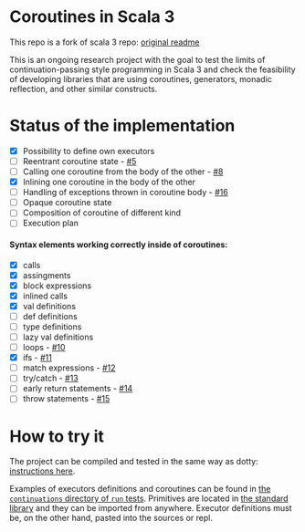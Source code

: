 Coroutines in Scala 3
=====
This repo is a fork of scala 3 repo: [original readme](https://github.com/lampepfl/dotty/blob/master/README.md)

This is an ongoing research project with the goal to test the limits of continuation-passing style programming in Scala 3 and check the feasibility of developing libraries that are using coroutines, generators, monadic reflection, and other similar constructs.

Status of the implementation
====
- [x] Possibility to define own executors
- [ ] Reentrant coroutine state - [#5](https://github.com/VirtuslabRnD/scala3-coroutines/issues/5)
- [ ] Calling one coroutine from the body of the other - [#8](https://github.com/VirtuslabRnD/scala3-coroutines/issues/8)
- [x] Inlining one coroutine in the body of the other
- [ ] Handling of exceptions thrown in coroutine body - [#16](https://github.com/VirtuslabRnD/scala3-coroutines/issues/16)
- [ ] Opaque coroutine state
- [ ] Composition of coroutine of different kind
- [ ] Execution plan

#### Syntax elements working correctly inside of coroutines:
- [x] calls
- [x] assingments
- [x] block expressions
- [x] inlined calls
- [x] val definitions
- [ ] def definitions
- [ ] type definitions
- [ ] lazy val definitions
- [ ] loops - [#10](https://github.com/VirtuslabRnD/scala3-coroutines/issues/10)
- [x] ifs - [#11](https://github.com/VirtuslabRnD/scala3-coroutines/issues/11)
- [ ] match expressions - [#12](https://github.com/VirtuslabRnD/scala3-coroutines/issues/12)
- [ ] try/catch - [#13](https://github.com/VirtuslabRnD/scala3-coroutines/issues/13)
- [ ] early return statements - [#14](https://github.com/VirtuslabRnD/scala3-coroutines/issues/14)
- [ ] throw statements - [#15](https://github.com/VirtuslabRnD/scala3-coroutines/issues/15)

How to try it
====
The project can be compiled and tested in the same way as dotty: [instructions here](https://dotty.epfl.ch/docs/contributing/getting-started.html). 

Examples of executors definitions and coroutines can be found in [the `continuations` directory of `run` tests](https://github.com/VirtuslabRnD/scala3-coroutines/tree/main/tests/run/continuations). Primitives are located in [the standard library](https://github.com/VirtuslabRnD/scala3-coroutines/blob/main/library/src/scala/continuations/primitives.scala) and they can be imported from anywhere. Executor definitions must be, on the other hand, pasted into the sources or repl.
